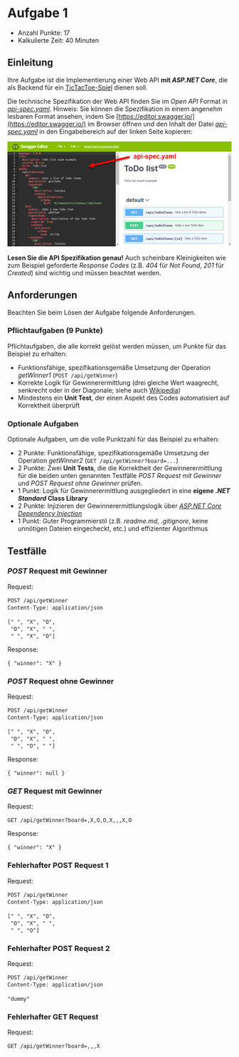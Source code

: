# Aufgabe 1

* Anzahl Punkte: 17
* Kalkulierte Zeit: 40 Minuten

## Einleitung

Ihre Aufgabe ist die Implementierung einer Web API **mit *ASP.NET Core***, die als Backend für ein [TicTacToe-Spiel](https://de.wikipedia.org/wiki/Tic-Tac-Toe) dienen soll.

Die technische Spezifikation der Web API finden Sie im *Open API* Format in [*api-spec.yaml*](api-spec.yaml). Hinweis: Sie können die Spezifikation in einem angenehm lesbaren Format ansehen, indem Sie [https://editor.swagger.io/](https://editor.swagger.io/) im Browser öffnen und den Inhalt der Datei [*api-spec.yaml*](api-spec.yaml) in den Eingabebereich auf der linken Seite kopieren:

![Swagger Editor](swagger-editor.png)

**Lesen Sie die API Spezifikation genau!** Auch scheinbare Kleinigkeiten wie zum Beispiel geforderte *Response Codes* (z.B. *404* für *Not Found*, *201* für *Created*) sind wichtig und müssen beachtet werden.

## Anforderungen

Beachten Sie beim Lösen der Aufgabe folgende Anforderungen.

### Pflichtaufgaben (9 Punkte)

Pflichtaufgaben, die alle korrekt gelöst werden müssen, um Punkte für das Beispiel zu erhalten:

* Funktionsfähige, spezifikationsgemäße Umsetzung der Operation *getWinner1* (`POST /api/getWinner`)
* Korrekte Logik für Gewinnerermittlung (drei gleiche Wert waagrecht, senkrecht oder in der Diagonale; siehe auch [Wikipedia](https://de.wikipedia.org/wiki/Tic-Tac-Toe))
* Mindestens ein **Unit Test**, der einen Aspekt des Codes automatisiert auf Korrektheit überprüft

### Optionale Aufgaben

Optionale Aufgaben, um die volle Punktzahl für das Beispiel zu erhalten:

* 2 Punkte: Funktionsfähige, spezifikationsgemäße Umsetzung der Operation *getWinner2* (`GET /api/getWinner?board=...`)
* 2 Punkte: Zwei **Unit Tests**, die die Korrektheit der Gewinnerermittlung für die beiden unten genannten Testfälle *POST Request mit Gewinner* und *POST Request ohne Gewinner* prüfen.
* 1 Punkt: Logik für Gewinnerermittlung ausgegliedert in eine **eigene *.NET Standard* Class Library**
* 2 Punkte: Injizieren der Gewinnerermittlungslogik über [*ASP.NET Core Dependency Injection*](https://docs.microsoft.com/en-us/aspnet/core/fundamentals/dependency-injection#registering-your-own-services)
* 1 Punkt: Guter Programmierstil (z.B. *readme.md*, *.gitignore*, keine unnötigen Dateien eingecheckt, etc.) und effizienter Algorithmus


## Testfälle

### *POST* Request mit Gewinner

Request:

```
POST /api/getWinner
Content-Type: application/json

[" ", "X", "O", 
 "O", "X", " ", 
 " ", "X", "O"]
```

Response:

```
{ "winner": "X" }
```

### *POST* Request ohne Gewinner

Request:

```
POST /api/getWinner
Content-Type: application/json

[" ", "X", "O",
 "O", "X", " ",
 " ", "O", " "]
```

Response:

```
{ "winner": null }
```

### *GET* Request mit Gewinner

Request:

```
GET /api/getWinner?board=,X,O,O,X,,,X,O
```

Response:

```
{ "winner": "X" }
```

### Fehlerhafter POST Request 1

Request:

```
POST /api/getWinner
Content-Type: application/json

[" ", "X", "O",
 "O", "X", " ",
 " ", "O"]
```

### Fehlerhafter POST Request 2

Request:

```
POST /api/getWinner
Content-Type: application/json

"dummy"
```


### Fehlerhafter GET Request

Request:

```
GET /api/getWinner?board=,,,X
```
